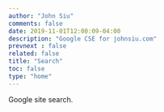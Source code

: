 ```yaml
---
author: "John Siu"
comments: false
date: 2019-11-01T12:00:09-04:00
description: "Google CSE for johnsiu.com"
prevnext : false
related: false
title: "Search"
toc: false
type: "home"
---
```

Google site search.
<!--more-->

<script async src="//cse.google.com/cse.js?cx=partner-pub-8176479711832264:5311659258"></script>
<div class="gcse-search"></div>
